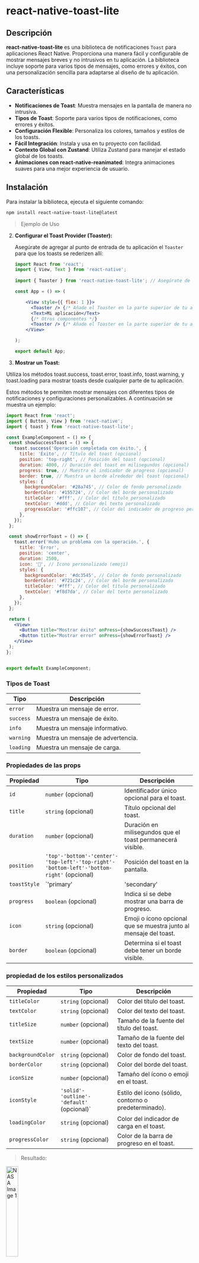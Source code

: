 # react-native-toast-lite

## Descripción

**react-native-toast-lite** es una biblioteca de notificaciones `Toast` para aplicaciones React Native. Proporciona una manera fácil y configurable de mostrar mensajes breves y no intrusivos en tu aplicación. La biblioteca incluye soporte para varios tipos de mensajes, como errores y éxitos, con una personalización sencilla para adaptarse al diseño de tu aplicación.

## Características

- **Notificaciones de Toast**: Muestra mensajes en la pantalla de manera no intrusiva.
- **Tipos de Toast**: Soporte para varios tipos de notificaciones, como errores y éxitos.
- **Configuración Flexible**: Personaliza los colores, tamaños y estilos de los toasts.
- **Fácil Integración**: Instala y usa en tu proyecto con facilidad.
- **Contexto Global con Zustand**: Utiliza Zustand para manejar el estado global de los toasts.
- **Animaciones con react-native-reanimated**: Integra animaciones suaves para una mejor experiencia de usuario.

## Instalación

Para instalar la biblioteca, ejecuta el siguiente comando:

```bash
npm install react-native-toast-lite@latest
```

> Ejemplo de Uso

2. **Configurar el Toast Provider (Toaster):**

   Asegúrate de agregar al punto de entrada de tu aplicación el `Toaster` para que los toasts se rederizen allí:

   ```jsx
   import React from 'react';
   import { View, Text } from 'react-native';
 
   import { Toaster } from 'react-native-toast-lite'; // Asegúrate de importar el componente Toaster

   const App = () => (

       <View style={{ flex: 1 }}>
         <Toaster /> {/* Añade el Toaster en la parte superior de tu aplicación */}
         <Text>Mi aplicación</Text>
         {/* Otros componentes */}
         <Toaster /> {/* Añade el Toaster en la parte superior de tu aplicación */}
       </View>

   );

   export default App;
   ```

3. **Mostrar un Toast:**

  Utiliza los métodos toast.success, toast.error, toast.info, toast.warning, y toast.loading para mostrar toasts desde cualquier parte de tu aplicación.

  Estos métodos te permiten mostrar mensajes con diferentes tipos de notificaciones y configuraciones personalizables.
  A continuación se muestra un ejemplo:

   ```jsx
  import React from 'react';
  import { Button, View } from 'react-native';
  import { toast } from 'react-native-toast-lite';
  
  const ExampleComponent = () => {
    const showSuccessToast = () => {
      toast.success('Operación completada con éxito.', {
        title: 'Éxito', // Título del toast (opcional)
        position: 'top-right', // Posición del toast (opcional)
        duration: 4000, // Duración del toast en milisegundos (opcional)
        progress: true, // Muestra el indicador de progreso (opcional)
        border: true, // Muestra un borde alrededor del toast (opcional)
        styles: {
          backgroundColor: '#28a745', // Color de fondo personalizado
          borderColor: '#155724', // Color del borde personalizado
          titleColor: '#fff', // Color del título personalizado
          textColor: '#ddd', // Color del texto personalizado
          progressColor: '#ffc107', // Color del indicador de progreso personalizado
        },
      });
    };
  
    const showErrorToast = () => {
      toast.error('Hubo un problema con la operación.', {
        title: 'Error',
        position: 'center',
        duration: 2500,
        icon: '🚫', // Icono personalizado (emoji)
        styles: {
          backgroundColor: '#dc3545', // Color de fondo personalizado
          borderColor: '#721c24', // Color del borde personalizado
          titleColor: '#fff', // Color del título personalizado
          textColor: '#f8d7da', // Color del texto personalizado
        },
      });
    };
  
    return (
      <View>
        <Button title="Mostrar éxito" onPress={showSuccessToast} />
        <Button title="Mostrar error" onPress={showErrorToast} />
      </View>
    );
  };
  
  
  export default ExampleComponent;
  ```

  ### Tipos de Toast

| **Tipo**   | **Descripción**                         |
|------------|-----------------------------------------|
| `error`    | Muestra un mensaje de error.            |
| `success`  | Muestra un mensaje de éxito.            |
| `info`     | Muestra un mensaje informativo.         |
| `warning`  | Muestra un mensaje de advertencia.      |
| `loading`  | Muestra un mensaje de carga.            |

### Propiedades de las props

| **Propiedad**  | **Tipo**                                                                 | **Descripción**                                                                           |
|----------------|--------------------------------------------------------------------------|-------------------------------------------------------------------------------------------|
| `id`           | `number` (opcional)                                                      | Identificador único opcional para el toast.                                               |
| `title`        | `string` (opcional)                                                      | Título opcional del toast.                                                                |
| `duration`     | `number` (opcional)                                                      | Duración en milisegundos que el toast permanecerá visible.                                |
| `position`     | `'top'-'bottom'-'center'-'top-left'-'top-right'-'bottom-left'-'bottom-right'` (opcional) | Posición del toast en la pantalla.                                                       |
| `toastStyle`   | `'primary' | 'secondary' | 'primaryDark' | 'dark'` (opcional)`          | Estilo del toast.                                                                         |
| `progress`     | `boolean` (opcional)                                                     | Indica si se debe mostrar una barra de progreso.                                          |
| `icon`         | `string` (opcional)                                                      | Emoji o ícono opcional que se muestra junto al mensaje del toast.                         |
| `border`       | `boolean` (opcional)                                                     | Determina si el toast debe tener un borde visible.                                        |

### propiedad de los estilos personalizados

| **Propiedad**    | **Tipo**                                            | **Descripción**                                            |
|------------------|-----------------------------------------------------|------------------------------------------------------------|
| `titleColor`     | `string` (opcional)                                | Color del título del toast.                               |
| `textColor`      | `string` (opcional)                                | Color del texto del toast.                                |
| `titleSize`      | `number` (opcional)                                | Tamaño de la fuente del título del toast.                 |
| `textSize`       | `number` (opcional)                                | Tamaño de la fuente del texto del toast.                  |
| `backgroundColor`| `string` (opcional)                                | Color de fondo del toast.                                |
| `borderColor`    | `string` (opcional)                                | Color del borde del toast.                               |
| `iconSize`       | `number` (opcional)                                | Tamaño del ícono o emoji en el toast.                    |
| `iconStyle`      | `'solid'-'outline'-'default'` (opcional)`      | Estilo del ícono (sólido, contorno o predeterminado).     |
| `loadingColor`   | `string` (opcional)                                | Color del indicador de carga en el toast.                |
| `progressColor`  | `string` (opcional)                                | Color de la barra de progreso en el toast.               |

> Resultado:
 <img src="https://github.com/user-attachments/assets/5459adc1-2470-40b4-beb4-1758c5901ddb" alt="NASA Image 1" width="25%" />
